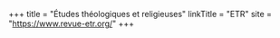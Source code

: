 +++
title = "Études théologiques et religieuses"
linkTitle = "ETR"
site = "https://www.revue-etr.org/"
+++